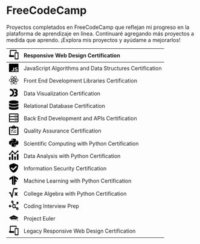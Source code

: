 # FreeCodeCamp

Proyectos completados en FreeCodeCamp que reflejan mi progreso en la plataforma de aprendizaje en línea. Continuaré agregando más proyectos a medida que aprendo. ¡Explora mis proyectos y ayúdame a mejorarlos!

| <img src="resources/01.svg" width="25" height="25"/> | Responsive Web Design Certification |
|:--|:--|
|<img src="resources/02.svg" width="25" height="25"/>|JavaScript Algorithms and Data Structures Certification|       
|<img src="resources/03.svg" width="25" height="25"/> |Front End Development Libraries Certification|              
|<img src="resources/04.svg" width="25" height="25"/>|Data Visualization Certification|                  |       
|<img src="resources/05.svg" width="25" height="25"/> |Relational Database Certification|              
|<img src="resources/06.svg" width="25" height="25"/>|Back End Development and APIs Certification|
|<img src="resources/07.svg" width="25" height="25"/>|Quality Assurance Certification|
|<img src="resources/08.svg" width="25" height="25"/>|Scientific Computing with Python Certification|           
|<img src="resources/09.svg" width="25" height="25"/>|Data Analysis with Python Certification| 
|<img src="resources/10.svg" width="25" height="25"/>|Information Security Certification|
|<img src="resources/11.svg" width="25" height="25"/>|Machine Learning with Python Certification|    
|<img src="resources/12.svg" width="25" height="25"/>|College Algebra with Python Certification|
|<img src="resources/13.svg" width="25" height="25"/>|Coding Interview Prep|
|<img src="resources/14.svg" width="25" height="25"/>|Project Euler|    
|<img src="resources/15.svg" width="25" height="25"/>|Legacy Responsive Web Design Certification|
